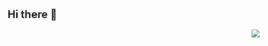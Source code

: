 ## Hi there 👋

<img src="https://github-readme-stats.vercel.app/api?username=Ali-Jalali-Farahani&show_icons=true" align="right"/>
